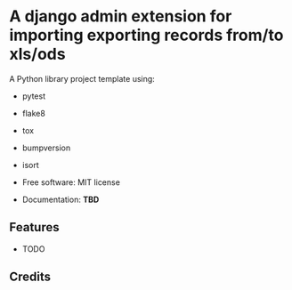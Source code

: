 # A django admin extension for importing exporting records from/to xls/ods

A Python library project template using:
* pytest
* flake8
* tox
* bumpversion
* isort

* Free software: MIT license
* Documentation: __TBD__


Features
--------

* TODO

Credits
-------

